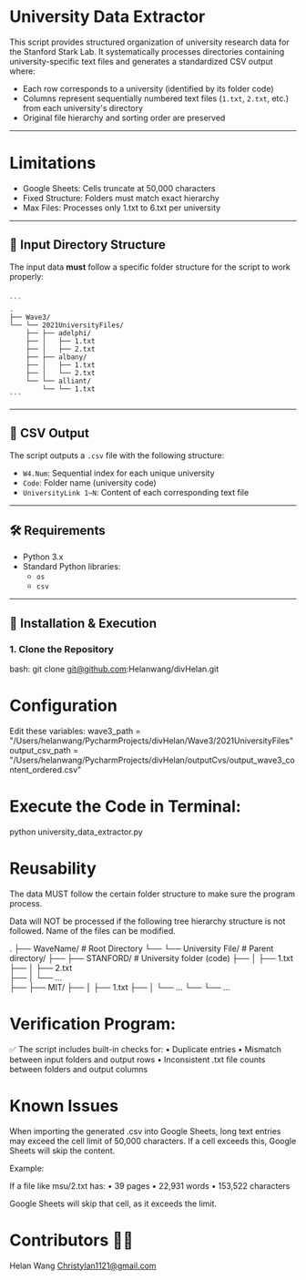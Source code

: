 # University Data Extractor

This script provides structured organization of university research data for the Stanford Stark Lab. It systematically processes directories containing university-specific text files and generates a standardized CSV output where:

- Each row corresponds to a university (identified by its folder code)
- Columns represent sequentially numbered text files (`1.txt`, `2.txt`, etc.) from each university's directory
- Original file hierarchy and sorting order are preserved

---

# Limitations

* Google Sheets: Cells truncate at 50,000 characters
* Fixed Structure: Folders must match exact hierarchy
* Max Files: Processes only 1.txt to 6.txt per university

---
## 📁 Input Directory Structure

The input data **must** follow a specific folder structure for the script to work properly:

<pre lang="nohighlight"><code>
```
.
├── Wave3/
└── └── 2021UniversityFiles/
    ├── ├── adelphi/
    ├── │   ├── 1.txt
    ├── │   ├── 2.txt
    ├── ├── albany/
    ├── │   ├── 1.txt
    ├── │   └── 2.txt
    └── └── alliant/
        └── └── 1.txt
```
</code></pre>


---

## 📄 CSV Output

The script outputs a `.csv` file with the following structure:

- `W4.Num`: Sequential index for each unique university
- `Code`: Folder name (university code)
- `UniversityLink 1~N`: Content of each corresponding text file

---

## 🛠 Requirements

- Python 3.x  
- Standard Python libraries:
  - `os`
  - `csv`

---

## 🚀 Installation & Execution

### 1. Clone the Repository

bash:
git clone git@github.com:Helanwang/divHelan.git




# Configuration

Edit these variables:
wave3_path = "/Users/helanwang/PycharmProjects/divHelan/Wave3/2021UniversityFiles"
output_csv_path = "/Users/helanwang/PycharmProjects/divHelan/outputCvs/output_wave3_content_ordered.csv"


# Execute the Code in Terminal:
python university_data_extractor.py

# Reusability

The data MUST follow the certain folder structure to make sure the program process. 

Data will NOT be processed if the following tree hierarchy structure is not followed. Name of the files can be modified. 

.
├── WaveName/   # Root Directory
└── └── University File/  # Parent directory/
    ├── ├── STANFORD/         # University folder (code)
    ├── │   ├── 1.txt         
    ├── │   ├── 2.txt         
    ├── │   └── ...  
    ├── ├── MIT/
    ├── │   ├── 1.txt
    ├── │   └── ...
    └── └── ...


# Verification Program:

✅  The script includes built-in checks for:
	•	Duplicate entries
	•	Mismatch between input folders and output rows
	•	Inconsistent .txt file counts between folders and output columns

# Known Issues

When importing the generated .csv into Google Sheets, long text entries may exceed the cell limit of 50,000 characters. If a cell exceeds this, Google Sheets will skip the content.

Example:

If a file like msu/2.txt has:
	•	39 pages
	•	22,931 words
	•	153,522 characters

Google Sheets will skip that cell, as it exceeds the limit.


# Contributors 👩‍💻
Helan Wang 
Christylan1121@gmail.com